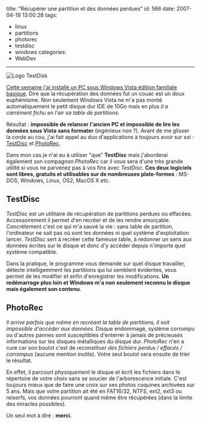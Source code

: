 title: "Récupérer une partition et des données perdues"
id: 566
date: 2007-04-19 13:00:28
tags:
- linux
- partitions
- photorec
- testdisc
- windows
categories:
- WebDev
---

![Logo TestDisk](/images/2007/04/testdisklogo-clear-100.gif)

[Cette semaine j'ai installé un PC sous Windows Vista édition familiale basique](https://oncletom.io/2007/04/15/hasta-la-vista/). Dire que la récupération des données fut un couac est un doux euphémisme. Non seulement Windows Vista ne m'a pas monté automatiquement le petit disque dur IDE de 10Go mais en plus _il a carrément fichu en l'air sa table de partitions_.

Résultat : **impossible de relancer l'ancien PC et impossible de lire les données sous Vista sans formater** (ingénieux non ?). Avant de me glisser la corde au cou, j'ai fait appel au duo d'applications à toujours avoir sur soi : [TestDisc](http://www.cgsecurity.org/wiki/TestDisk) et [PhotoRec](http://www.cgsecurity.org/wiki/PhotoRec).
<!--more-->
Dans mon cas je n'ai eu à utiliser "que" **TestDisc** mais j'aborderai également son compagnon _PhotoRec_ car il vous sera d'une très grande utilité si vous ne parvenez pas à vos fins avec _TestDisc_.
**Ces deux logiciels sont libres, gratuits et utilisables sur de nombreuses plate-formes** : MS-DOS, Windows, Linux, OS2, MacOS X etc.

## TestDisc

_TestDisc_ est un utilitaire de récupération de partitions perdues ou effacées. Accessoirement il permet d'en recréer et de les rendre amorçable. Concrètement c'est ce qui m'a sauvé la vie : sans table de partition, l'ordinateur ne sait pas où sont les données ni quel système d'exploitation lancer. _TestDisc_ sert à recréer cette fameuse table, à redonner un sens aux données écrites sur le disque et donc d'y accéder depuis n'importe quel système compatible.

Dans la pratique, le programme vous demande sur quel disque travailler, détecte intelligemment les partitions qui lui semblent évidentes, vous permet de les modifier et enfin d'enregistrer les modifications. **Un redémarrage plus loin et Windows m'a non seulement reconnu le disque mais également son contenu**.

## PhotoRec

_Il arrive parfois que même en recréant la table de partitions, il soit impossible d'accéder aux données_. Disque endommagé, système corrompu ou d'autres pannes sont susceptibles d'enterrer à jamais de précieuses informations sur les disques métalliques du disque dur. _PhotoRec_ n'en a cure car son boulot c'est de _reconstituer des fichiers perdus / effacés / corrompus_ (aucune mention inutile). Votre seul boulot sera ensuite de trier le résultat.

En effet, il parcourt physiquement le disque et écrit les fichiers dans le répertoire de votre choix sans se soucier de l'arborescence initiale. C'est toujours mieux que de faire une croix sur ses photos coquines archivées sur 5 ans. Mais que votre partition ait été en FAT16/32, NTFS, ext2, ext3 ou reiserfs, vos données pourront quand même être récupérées (dans la limite des miracles possibles).

Un seul mot à dire : **merci.**